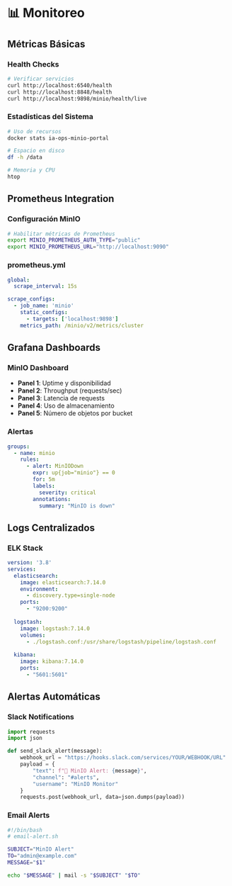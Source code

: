 # 📊 Monitoreo

## Métricas Básicas

### Health Checks
```bash
# Verificar servicios
curl http://localhost:6540/health
curl http://localhost:8848/health
curl http://localhost:9898/minio/health/live
```

### Estadísticas del Sistema
```bash
# Uso de recursos
docker stats ia-ops-minio-portal

# Espacio en disco
df -h /data

# Memoria y CPU
htop
```

## Prometheus Integration

### Configuración MinIO
```bash
# Habilitar métricas de Prometheus
export MINIO_PROMETHEUS_AUTH_TYPE="public"
export MINIO_PROMETHEUS_URL="http://localhost:9090"
```

### prometheus.yml
```yaml
global:
  scrape_interval: 15s

scrape_configs:
  - job_name: 'minio'
    static_configs:
      - targets: ['localhost:9898']
    metrics_path: /minio/v2/metrics/cluster
```

## Grafana Dashboards

### MinIO Dashboard
- **Panel 1**: Uptime y disponibilidad
- **Panel 2**: Throughput (requests/sec)
- **Panel 3**: Latencia de requests
- **Panel 4**: Uso de almacenamiento
- **Panel 5**: Número de objetos por bucket

### Alertas
```yaml
groups:
  - name: minio
    rules:
      - alert: MinIODown
        expr: up{job="minio"} == 0
        for: 5m
        labels:
          severity: critical
        annotations:
          summary: "MinIO is down"
```

## Logs Centralizados

### ELK Stack
```yaml
version: '3.8'
services:
  elasticsearch:
    image: elasticsearch:7.14.0
    environment:
      - discovery.type=single-node
    ports:
      - "9200:9200"
  
  logstash:
    image: logstash:7.14.0
    volumes:
      - ./logstash.conf:/usr/share/logstash/pipeline/logstash.conf
  
  kibana:
    image: kibana:7.14.0
    ports:
      - "5601:5601"
```

## Alertas Automáticas

### Slack Notifications
```python
import requests
import json

def send_slack_alert(message):
    webhook_url = "https://hooks.slack.com/services/YOUR/WEBHOOK/URL"
    payload = {
        "text": f"🚨 MinIO Alert: {message}",
        "channel": "#alerts",
        "username": "MinIO Monitor"
    }
    requests.post(webhook_url, data=json.dumps(payload))
```

### Email Alerts
```bash
#!/bin/bash
# email-alert.sh

SUBJECT="MinIO Alert"
TO="admin@example.com"
MESSAGE="$1"

echo "$MESSAGE" | mail -s "$SUBJECT" "$TO"
```
